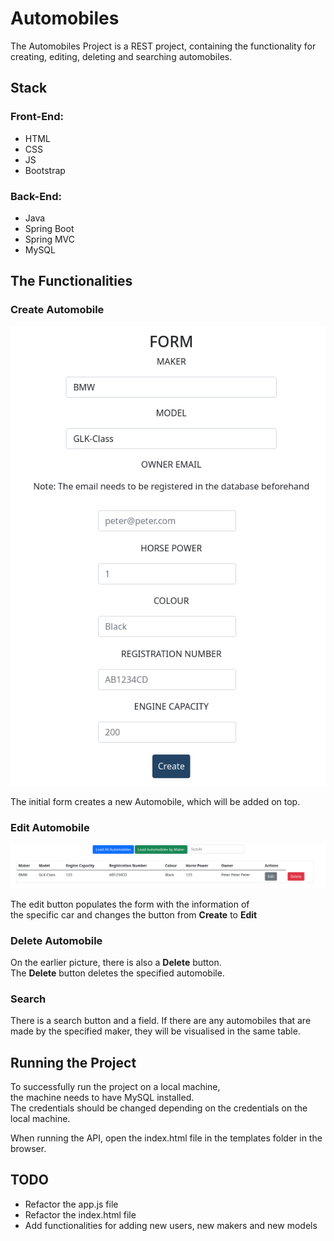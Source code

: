 # Automobiles

The Automobiles Project is a REST project, containing the functionality for creating, editing, deleting and searching automobiles.

## Stack
### Front-End:
- HTML
- CSS
- JS
- Bootstrap

### Back-End:
- Java
- Spring Boot
- Spring MVC
- MySQL

## The Functionalities

### Create Automobile
![img.png](img.png)

The initial form creates a new Automobile, which will be added on top.

### Edit Automobile

![img_1.png](img_1.png)

The edit button populates the form with the information of \
the specific car and changes the button from **Create** to **Edit**

### Delete Automobile

On the earlier picture, there is also a **Delete** button.\
The **Delete** button deletes the specified automobile.

### Search

There is a search button and a field.
If there are any automobiles that are made by the specified maker,
they will be visualised in the same table.

## Running the Project

To successfully run the project on a local machine, \
the machine needs to have MySQL installed. \
The credentials should be changed depending on the credentials on the local machine.

When running the API, open the index.html file in the templates folder in the browser.

## TODO
- Refactor the app.js file
- Refactor the index.html file
- Add functionalities for adding new users, new makers and new models 